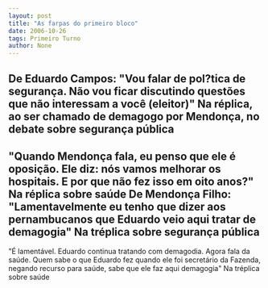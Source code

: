 ```yaml
---
layout: post
title: "As farpas do primeiro bloco"
date: 2006-10-26
tags: Primeiro Turno
author: None
---
```


De Eduardo Campos:
\"Vou falar de pol?tica de segurança. Não vou ficar discutindo questões que não interessam a você (eleitor)\" 
Na réplica, ao ser chamado de demagogo por Mendonça, no debate sobre segurança pública
-----------
\"Quando Mendonça fala, eu penso que ele é oposição. Ele diz: nós vamos melhorar os hospitais. E por que não fez isso em oito anos?\"
Na réplica sobre saúde
De Mendonça Filho:
\"Lamentavelmente eu tenho que dizer aos pernambucanos que Eduardo veio aqui tratar de demagogia\"
Na tréplica sobre segurança pública
------------
\"É lamentável. Eduardo continua tratando com demagodia. Agora fala da saúde. Quem sabe o que Eduardo fez quando ele foi secretário da Fazenda, negando recurso para saúde, sabe que ele faz aqui demagogia\"
Na tréplica sobre saúde 